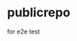 # publicrepo
for e2e test









































































































































































































































































































































































































































































































































































































































































































































































































































































































































































































































































































































































































































































































































































































































